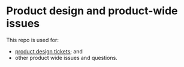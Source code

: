 # Product design and product-wide issues

This repo is used for: 

- [product design tickets](https://gitlab.com/vega-protocol/product/boards/959034?&label_name[]=product-design); and
- other product wide issues and questions.